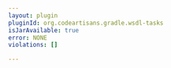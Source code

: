 ```yaml
---
layout: plugin
pluginId: org.codeartisans.gradle.wsdl-tasks
isJarAvailable: true
error: NONE
violations: []

---
```

